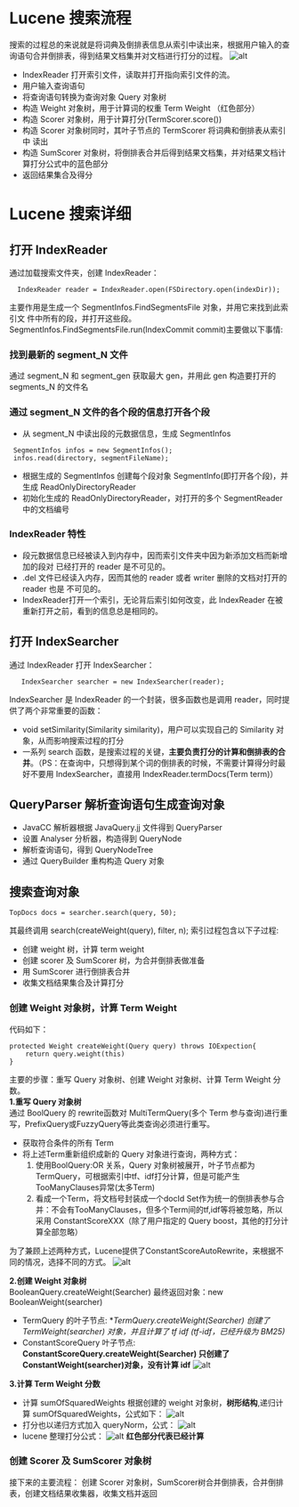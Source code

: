 # Lucene 搜索流程
 搜索的过程总的来说就是将词典及倒排表信息从索引中读出来，根据用户输入的查询语句合并倒排表，得到结果文档集并对文档进行打分的过程。
![alt](lucene-search.jpg) 

+ IndexReader 打开索引文件，读取并打开指向索引文件的流。
+ 用户输入查询语句
+ 将查询语句转换为查询对象 Query 对象树
+ 构造 Weight 对象树，用于计算词的权重 Term Weight （红色部分）
+ 构造 Scorer 对象树，用于计算打分(TermScorer.score())
+ 构造 Scorer 对象树同时，其叶子节点的 TermScorer 将词典和倒排表从索引中
读出
+ 构造 SumScorer 对象树，将倒排表合并后得到结果文档集，并对结果文档计算打分公式中的蓝色部分
+ 返回结果集合及得分

# Lucene 搜索详细
## 打开 IndexReader
通过加载搜索文件夹，创建 IndexReader：

```
  IndexReader reader = IndexReader.open(FSDirectory.open(indexDir));
```
主要作用是生成一个 SegmentInfos.FindSegmentsFile 对象，并用它来找到此索引文 件中所有的段，并打开这些段。
SegmentInfos.FindSegmentsFile.run(IndexCommit commit)主要做以下事情:
### 找到最新的 segment_N 文件
通过 segment_N 和 segment_gen 获取最大 gen，并用此 gen 构造要打开的 segments_N 的文件名

### 通过 segment_N 文件的各个段的信息打开各个段 
+ 从 segment_N 中读出段的元数据信息，生成 SegmentInfos 
    
```
 SegmentInfos infos = new SegmentInfos();    
 infos.read(directory, segmentFileName);
```
+ 根据生成的 SegmentInfos 创建每个段对象 SegmentInfo(即打开各个段)，并生成 ReadOnlyDirectoryReader
+ 初始化生成的 ReadOnlyDirectoryReader，对打开的多个 SegmentReader 中的文档编号

### IndexReader 特性
+ 段元数据信息已经被读入到内存中，因而索引文件夹中因为新添加文档而新增加的段对
已经打开的 reader 是不可见的。
+ .del 文件已经读入内存，因而其他的 reader 或者 writer 删除的文档对打开的 reader 也是
不可见的。
+ IndexReader打开一个索引，无论背后索引如何改变，此 IndexReader 在被重新打开之前，看到的信息总是相同的。

## 打开 IndexSearcher
通过 IndexReader 打开 IndexSearcher：

```
   IndexSearcher searcher = new IndexSearcher(reader);    
```

IndexSearcher 是 IndexReader 的一个封装，很多函数也是调用 reader，同时提供了两个非常重要的函数：  

+ void setSimilarity(Similarity similarity)，用户可以实现自己的 Similarity 对象，从而影响搜索过程的打分
+ 一系列 search 函数，是搜索过程的关键，**主要负责打分的计算和倒排表的合并**。（PS：在查询中，只想得到某个词的倒排表的时候，不需要计算得分时最好不要用 IndexSearcher，直接用 IndexReader.termDocs(Term term)）

## QueryParser 解析查询语句生成查询对象
+ JavaCC 解析器根据 JavaQuery.jj 文件得到 QueryParser
+ 设置 Analyser 分析器，构造得到 QueryNode
+ 解析查询语句，得到 QueryNodeTree
+ 通过 QueryBuilder 重构构造 Query 对象

## 搜索查询对象
```
TopDocs docs = searcher.search(query, 50);
```
其最终调用 search(createWeight(query), filter, n);
索引过程包含以下子过程:   

+ 创建 weight 树，计算 term weight
+ 创建 scorer 及 SumScorer 树，为合并倒排表做准备
+ 用 SumScorer 进行倒排表合并
+ 收集文档结果集合及计算打分

### 创建 Weight 对象树，计算 Term Weight
代码如下：

```
protected Weight createWeight(Query query) throws IOExpection{
    return query.weight(this)
}
```
主要的步骤：重写 Query 对象树、创建 Weight 对象树、计算 Term Weight 分数。  
**1.重写 Query 对象树**      
通过 BoolQuery 的 rewrite函数对 MultiTermQuery(多个 Term 参与查询)进行重写，PrefixQuery或FuzzyQuery等此类查询必须进行重写。  

+ 获取符合条件的所有 Term
+ 将上述Term重新组织成新的 Query 对象进行查询，两种方式：
  1. 使用BoolQuery:OR 关系，Query 对象树被展开，叶子节点都为 TermQuery，可根据索引中tf、idf打分计算，但是可能产生 TooManyClauses异常(太多Term)
  2. 看成一个Term，将文档号封装成一个docId Set作为统一的倒排表参与合并：不会有TooManyClauses，但多个Term间的tf,idf等将被忽略，所以采用 ConstantScoreXXX（除了用户指定的 Query boost，其他的打分计算全部忽略）   

为了兼顾上述两种方式，Lucene提供了ConstantScoreAutoRewrite，来根据不同的情况，选择不同的方式。
![alt](queryTree.jpg) 

**2.创建 Weight 对象树**   
BooleanQuery.createWeight(Searcher) 最终返回对象：new BooleanWeight(searcher)    

+ TermQuery 的叶子节点: **TermQuery.createWeight(Searcher) 创建了 TermWeight(searcher) 对象，并且计算了 tf *idf (tf-idf，已经升级为 BM25)**
+ ConstantScoreQuery 叶子节点: **ConstantScoreQuery.createWeight(Searcher) 只创建了 ConstantWeight(searcher)对象，没有计算 idf** 
![alt](weightTree.jpg)   

**3.计算 Term Weight 分数**   

* 计算 sumOfSquaredWeights
  根据创建的 weight 对象树，**树形结构**,递归计算 sumOfSquaredWeights，公式如下：
  ![alt](sow.jpg)
* 打分也以递归方式加入 queryNorm，公式：
  ![alt](queryNorm.jpg)
* lucene 整理打分公式：
  ![alt](score.jpg)
  **红色部分代表已经计算**    
  
### 创建 Scorer 及 SumScorer 对象树
接下来的主要流程： 创建 Scorer 对象树，SumScorer树合并倒排表，合并倒排表，创建文档结果收集器，收集文档并返回  







